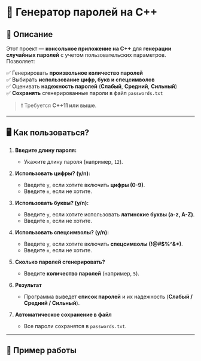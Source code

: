 # 🔐 Генератор паролей на C++

## 📌 Описание
Этот проект — **консольное приложение на C++** для **генерации случайных паролей** с учетом пользовательских параметров. Позволяет:

✅ Генерировать **произвольное количество паролей**  
✅ Выбирать **использование цифр, букв и спецсимволов**  
✅ Оценивать **надежность паролей** (**Слабый**, **Средний**, **Сильный**)  
✅ **Сохранять** сгенерированные пароли в файл `passwords.txt`  

> ❗ Требуется **C++11 или выше**.

---

## 🖥 Как пользоваться?

1. **Введите длину пароля:**  
    - Укажите длину пароля (например, `12`).

2. **Использовать цифры? (y/n):**  
    - Введите `y`, если хотите включить **цифры (0-9)**.  
    - Введите `n`, если не хотите.

3. **Использовать буквы? (y/n):**  
    - Введите `y`, если хотите использовать **латинские буквы (a-z, A-Z)**.  
    - Введите `n`, если не хотите.

4. **Использовать спецсимволы? (y/n):**  
    - Введите `y`, если хотите включить **спецсимволы (!@#$%^&*)**.  
    - Введите `n`, если не хотите.

5. **Сколько паролей сгенерировать?**  
    - Введите **количество паролей** (например, `5`).

6. **Результат**  
    - Программа выведет **список паролей** и их надежность (**Слабый / Средний / Сильный**).

7. **Автоматическое сохранение в файл**  
    - Все пароли сохранятся в `passwords.txt`.

---

## 📄 Пример работы
